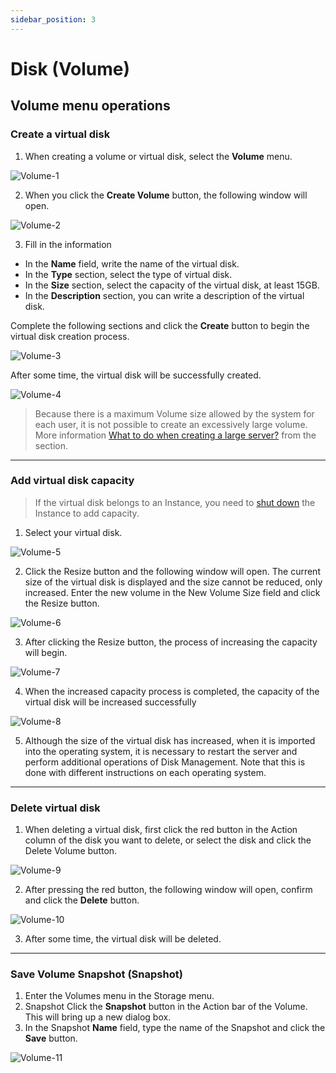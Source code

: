 ```yaml
---
sidebar_position: 3
---
```


# Disk (Volume)

## Volume menu operations

### Create a virtual disk

<ol>
    <li>When creating a volume or virtual disk, select the <b>Volume</b> menu.</li>
</ol>

  ![Volume-1](./img/volume/Volume-1.png)

<ol start='2'>
    <li>When you click the <b>Create Volume</b> button, the following window will open.</li>
</ol>

  ![Volume-2](./img/volume/Volume-2.png)

<ol start='3'>
    <li>Fill in the information</li>
</ol>

<ul>
    <li>In the <b>Name</b> field, write the name of the virtual disk.</li>
    <li>In the <b>Type</b> section, select the type of virtual disk.</li>
    <li>In the <b>Size</b> section, select the capacity of the virtual disk, at least 15GB.</li>
    <li>In the <b>Description</b> section, you can write a description of the virtual disk.</li>
</ul>

Complete the following sections and click the **Create** button to begin the virtual disk creation process.

  ![Volume-3](./img/volume/Volume-3.png)

After some time, the virtual disk will be successfully created.

  ![Volume-4](./img/volume/Volume-4.png)

>Because there is a maximum Volume size allowed by the system for each user, it is not possible to create an excessively large volume. More information <a href="./instance#серверийг-унтраах-shutdown">What to do when creating a large server?</a> from the section.

<hr></hr>

### Add virtual disk capacity

>If the virtual disk belongs to an Instance, you need to <a href="">shut down</a> the Instance to add capacity.

<ol>
    <li>Select your virtual disk.</li>
</ol>

  ![Volume-5](./img/volume/Volume-5.png)

<ol start='2'>
    <li>Click the Resize button and the following window will open. The current size of the virtual disk is displayed and the size cannot be reduced, only increased. Enter the new volume in the New Volume Size field and click the Resize button.</li>
</ol>

  ![Volume-6](./img/volume/Volume-6.png)

<ol start='3'>
    <li>After clicking the Resize button, the process of increasing the capacity will begin.</li>
</ol>

  ![Volume-7](./img/volume/Volume-7.png)

<ol start='4'>
    <li>When the increased capacity process is completed, the capacity of the virtual disk will be increased successfully</li>
</ol>

  ![Volume-8](./img/volume/Volume-8.png)

<ol start='5'>
    <li>Although the size of the virtual disk has increased, when it is imported into the operating system, it is necessary to restart the server and perform additional operations of Disk Management. Note that this is done with different instructions on each operating system.</li>
</ol>

<hr></hr>

### Delete virtual disk

<ol start='1'>
    <li>When deleting a virtual disk, first click the red button in the Action column of the disk you want to delete, or select the disk and click the Delete Volume button.</li>
</ol>

  ![Volume-9](./img/volume/Volume-9.png)

<ol start='2'>
    <li>After pressing the red button, the following window will open, confirm and click the <b>Delete</b> button.</li>
</ol>

  ![Volume-10](./img/volume/Volume-10.png)

<ol start='3'>
    <li>After some time, the virtual disk will be deleted.</li>
</ol>

<hr></hr>

### Save Volume Snapshot (Snapshot)

<ol>
    <li>Enter the Volumes menu in the Storage menu.</li>
    <li>Snapshot Click the <b>Snapshot</b> button in the Action bar of the Volume. This will bring up a new dialog box.</li>
    <li>In the Snapshot <b>Name</b> field, type the name of the Snapshot and click the <b>Save</b> button.</li>
</ol>

  ![Volume-11](./img/volume/Volume-11.png)
